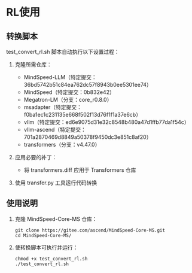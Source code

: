 # RL使用

## 转换脚本

test_convert_rl.sh 脚本自动执行以下设置过程：

1. 克隆所需仓库：
   - MindSpeed-LLM（特定提交：36bd5742b51c84ea762dc57f8943b0ee5301ee74）
   - MindSpeed（特定提交：0b832e42）
   - Megatron-LM（分支：core_r0.8.0）
   - msadapter（特定提交：f0ba1ec1c231135e668f502f13d76f1f1a37e6cb）
   - vllm（特定提交：ed6e9075d31e32c8548b480a47d1ffb77da1f54c）
   - vllm-ascend（特定提交：701a2870469d8849a50378f9450dc3e851c8af20）
   - transformers（分支：v4.47.0）

2. 应用必要的补丁：
   - 将 transformers.diff 应用于 Transformers 仓库

3. 使用 transfer.py 工具运行代码转换

## 使用说明

1. 克隆 MindSpeed-Core-MS 仓库：

   ```shell
   git clone https://gitee.com/ascend/MindSpeed-Core-MS.git
   cd MindSpeed-Core-MS/
   ```

2. 使转换脚本可执行并运行：

   ```shell
   chmod +x test_convert_rl.sh
   ./test_convert_rl.sh
   ```